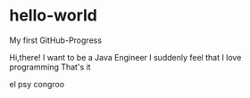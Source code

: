 # hello-world
My first GitHub-Progress

Hi,there!
I want to be a Java Engineer
I suddenly feel that I love programming
That's it

el psy congroo

